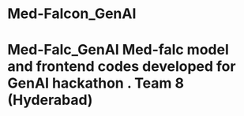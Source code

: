 # Med-Falcon_GenAI
# Med-Falc_GenAI Med-falc model and frontend codes developed for GenAI hackathon .  Team 8 (Hyderabad)
